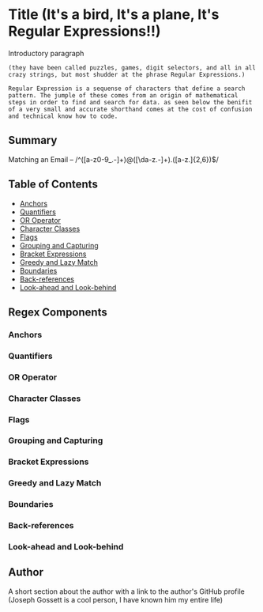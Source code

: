 # Title (It's a bird, It's a plane, It's Regular Expressions!!)

Introductory paragraph 

    (they have been called puzzles, games, digit selectors, and all in all crazy strings, but most shudder at the phrase Regular Expressions.)

    Regular Expression is a sequense of characters that define a search pattern. The jumple of these comes from an origin of mathematical steps in order to find and search for data. as seen below the benifit of a very small and accurate shorthand comes at the cost of confusion and technical know how to code.


## Summary

Matching an Email – /^([a-z0-9_\.-]+)@([\da-z\.-]+)\.([a-z\.]{2,6})$/

## Table of Contents

- [Anchors](#anchors)
- [Quantifiers](#quantifiers)
- [OR Operator](#or-operator)
- [Character Classes](#character-classes)
- [Flags](#flags)
- [Grouping and Capturing](#grouping-and-capturing)
- [Bracket Expressions](#bracket-expressions)
- [Greedy and Lazy Match](#greedy-and-lazy-match)
- [Boundaries](#boundaries)
- [Back-references](#back-references)
- [Look-ahead and Look-behind](#look-ahead-and-look-behind)

## Regex Components

### Anchors

### Quantifiers

### OR Operator

### Character Classes

### Flags

### Grouping and Capturing

### Bracket Expressions

### Greedy and Lazy Match

### Boundaries

### Back-references

### Look-ahead and Look-behind

## Author

A short section about the author with a link to the author's GitHub profile (Joseph Gossett is a cool person, I have known him my entire life)
